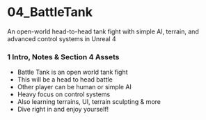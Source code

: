 # 04_BattleTank
An open-world head-to-head tank fight with simple AI, terrain,  and advanced control systems in Unreal 4

### 1 Intro, Notes & Section 4 Assets ###

+ Battle Tank is an open world tank fight
+ This will be a head to head battle 
+ Other player can be human or simple AI 
+ Heavy focus on control systems 
+ Also learning terrains, UI, terrain sculpting & more 
+ Dive right in and enjoy yourself!
